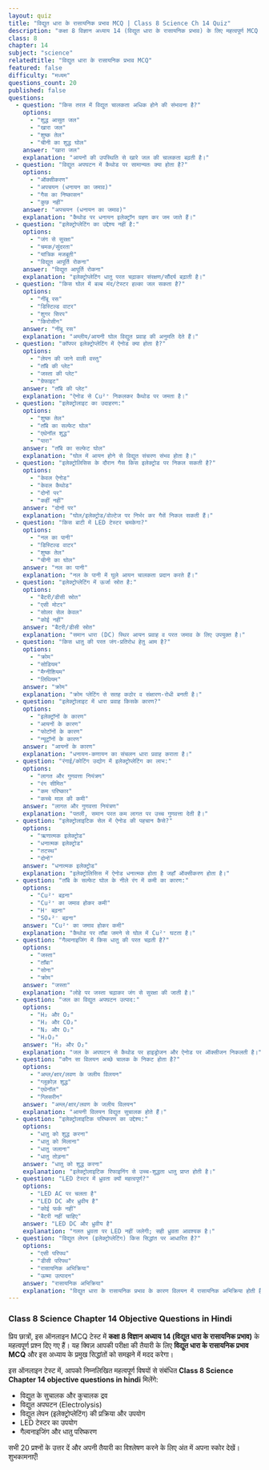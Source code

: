 ```yaml
---
layout: quiz
title: "विद्युत धारा के रासायनिक प्रभाव MCQ | Class 8 Science Ch 14 Quiz"
description: "कक्षा 8 विज्ञान अध्याय 14 (विद्युत धारा के रासायनिक प्रभाव) के लिए महत्वपूर्ण MCQ प्रश्नों का ऑनलाइन टेस्ट।"
class: 8
chapter: 14
subject: "science"
relatedtitle: "विद्युत धारा के रासायनिक प्रभाव MCQ"
featured: false
difficulty: "मध्यम"
questions_count: 20
published: false 
questions:
  - question: "किस तरल में विद्युत चालकता अधिक होने की संभावना है?"
    options:
      - "शुद्ध आसुत जल"
      - "खारा जल"
      - "शुष्क तेल"
      - "चीनी का शुद्ध घोल"
    answer: "खारा जल"
    explanation: "आयनों की उपस्थिति से खारे जल की चालकता बढ़ती है।"
  - question: "विद्युत अपघटन में कैथोड पर सामान्यतः क्या होता है?"
    options:
      - "ऑक्सीकरण"
      - "अपचयन (धनायन का जमाव)"
      - "गैस का निष्कासन"
      - "कुछ नहीं"
    answer: "अपचयन (धनायन का जमाव)"
    explanation: "कैथोड पर धनायन इलेक्ट्रॉन ग्रहण कर जम जाते हैं।"
  - question: "इलेक्ट्रोप्लेटिंग का उद्देश्य नहीं है:"
    options:
      - "जंग से सुरक्षा"
      - "चमक/सुंदरता"
      - "यांत्रिक मजबूती"
      - "विद्युत आपूर्ति रोकना"
    answer: "विद्युत आपूर्ति रोकना"
    explanation: "इलेक्ट्रोप्लेटिंग धातु परत चढ़ाकर संरक्षण/सौंदर्य बढ़ाती है।"
  - question: "किस घोल में बल्ब मंद/टेस्टर हल्का जल सकता है?"
    options:
      - "नींबू रस"
      - "डिस्टिल्ड वाटर"
      - "शुगर सिरप"
      - "किरोसीन"
    answer: "नींबू रस"
    explanation: "अम्लीय/आयनी घोल विद्युत प्रवाह की अनुमति देते हैं।"
  - question: "कॉपपर इलेक्ट्रोप्लेटिंग में ऐनोड क्या होता है?"
    options:
      - "लेपन की जाने वाली वस्तु"
      - "ताँबे की प्लेट"
      - "जस्ता की प्लेट"
      - "ग्रेफाइट"
    answer: "ताँबे की प्लेट"
    explanation: "ऐनोड से Cu²⁺ निकलकर कैथोड पर जमता है।"
  - question: "इलेक्ट्रोलाइट का उदाहरण:"
    options:
      - "शुष्क तेल"
      - "ताँबे का सल्फेट घोल"
      - "एथेनॉल शुद्ध"
      - "पारा"
    answer: "ताँबे का सल्फेट घोल"
    explanation: "घोल में आयन होने से विद्युत संचरण संभव होता है।"
  - question: "इलेक्ट्रोलिसिस के दौरान गैस किस इलेक्ट्रोड पर निकल सकती है?"
    options:
      - "केवल ऐनोड"
      - "केवल कैथोड"
      - "दोनों पर"
      - "कहीं नहीं"
    answer: "दोनों पर"
    explanation: "घोल/इलेक्ट्रोड/वोल्टेज पर निर्भर कर गैसें निकल सकती हैं।"
  - question: "किस बाटी में LED टेस्टर चमकेगा?"
    options:
      - "नल का पानी"
      - "डिस्टिल्ड वाटर"
      - "शुष्क तेल"
      - "चीनी का घोल"
    answer: "नल का पानी"
    explanation: "नल के पानी में घुले आयन चालकता प्रदान करते हैं।"
  - question: "इलेक्ट्रोप्लेटिंग में ऊर्जा स्रोत है:"
    options:
      - "बैटरी/डीसी स्रोत"
      - "एसी मोटर"
      - "सोलर सेल केवल"
      - "कोई नहीं"
    answer: "बैटरी/डीसी स्रोत"
    explanation: "समान धारा (DC) स्थिर आयन प्रवाह व परत जमाव के लिए उपयुक्त है।"
  - question: "किस धातु की परत जंग-प्रतिरोध हेतु आम है?"
    options:
      - "क्रोम"
      - "सोडियम"
      - "मैग्नीशियम"
      - "लिथियम"
    answer: "क्रोम"
    explanation: "क्रोम प्लेटिंग से सतह कठोर व संक्षारण-रोधी बनती है।"
  - question: "इलेक्ट्रोलाइट में धारा प्रवाह किसके कारण?"
    options:
      - "इलेक्ट्रॉनों के कारण"
      - "आयनों के कारण"
      - "फोटॉनों के कारण"
      - "न्यूट्रॉनों के कारण"
    answer: "आयनों के कारण"
    explanation: "धनायन-कणायन का संचलन धारा प्रवाह कराता है।"
  - question: "रंगाई/कोटिंग उद्योग में इलेक्ट्रोप्लेटिंग का लाभ:"
    options:
      - "लागत और गुणवत्ता नियंत्रण"
      - "रंग सीमित"
      - "कम परिष्कार"
      - "कच्चे माल की कमी"
    answer: "लागत और गुणवत्ता नियंत्रण"
    explanation: "पतली, समान परत कम लागत पर उच्च गुणवत्ता देती है।"
  - question: "इलेक्ट्रोलाइटिक सेल में ऐनोड की पहचान कैसे?"
    options:
      - "ऋणात्मक इलेक्ट्रोड"
      - "धनात्मक इलेक्ट्रोड"
      - "तटस्थ"
      - "दोनों"
    answer: "धनात्मक इलेक्ट्रोड"
    explanation: "इलेक्ट्रोलिसिस में ऐनोड धनात्मक होता है जहाँ ऑक्सीकरण होता है।"
  - question: "ताँबे के सल्फेट घोल के नीले रंग में कमी का कारण:"
    options:
      - "Cu²⁺ बढ़ना"
      - "Cu²⁺ का जमाव होकर कमी"
      - "H⁺ बढ़ना"
      - "SO₄²⁻ बढ़ना"
    answer: "Cu²⁺ का जमाव होकर कमी"
    explanation: "कैथोड पर ताँबा जमने से घोल में Cu²⁺ घटता है।"
  - question: "गैल्वनाइजिंग में किस धातु की परत चढ़ती है?"
    options:
      - "जस्ता"
      - "ताँबा"
      - "सोना"
      - "क्रोम"
    answer: "जस्ता"
    explanation: "लोहे पर जस्ता चढ़ाकर जंग से सुरक्षा की जाती है।"
  - question: "जल का विद्युत अपघटन उत्पाद:"
    options:
      - "H₂ और O₂"
      - "H₂ और CO₂"
      - "N₂ और O₂"
      - "H₂O₂"
    answer: "H₂ और O₂"
    explanation: "जल के अपघटन से कैथोड पर हाइड्रोजन और ऐनोड पर ऑक्सीजन निकलती है।"
  - question: "कौन सा विलयन अच्छे चालक के निकट होता है?"
    options:
      - "अम्ल/क्षार/लवण के जलीय विलयन"
      - "ग्लूकोज़ शुद्ध"
      - "एथेनॉल"
      - "ग्लिसरीन"
    answer: "अम्ल/क्षार/लवण के जलीय विलयन"
    explanation: "आयनी विलयन विद्युत सुचालक होते हैं।"
  - question: "इलेक्ट्रोलाइटिक परिष्करण का उद्देश्य:"
    options:
      - "धातु को शुद्ध करना"
      - "धातु को मिलाना"
      - "धातु जलाना"
      - "धातु तोड़ना"
    answer: "धातु को शुद्ध करना"
    explanation: "इलेक्ट्रोलाइटिक रिफाइनिंग से उच्च-शुद्धता धातु प्राप्त होती है।"
  - question: "LED टेस्टर में ध्रुवता क्यों महत्वपूर्ण?"
    options:
      - "LED AC पर चलता है"
      - "LED DC और ध्रुवीय है"
      - "कोई फर्क नहीं"
      - "बैटरी नहीं चाहिए"
    answer: "LED DC और ध्रुवीय है"
    explanation: "गलत ध्रुवता पर LED नहीं जलेगी; सही ध्रुवता आवश्यक है।"
  - question: "विद्युत लेपन (इलेक्ट्रोप्लेटिंग) किस सिद्धांत पर आधारित है?"
    options:
      - "एसी परिपथ"
      - "डीसी परिपथ"
      - "रासायनिक अभिक्रिया"
      - "ऊष्मा उत्पादन"
    answer: "रासायनिक अभिक्रिया"
    explanation: "विद्युत धारा के रासायनिक प्रभाव के कारण विलयन में रासायनिक अभिक्रिया होती है।"
---
```


### Class 8 Science Chapter 14 Objective Questions in Hindi

प्रिय छात्रों, इस ऑनलाइन MCQ टेस्ट में **कक्षा 8 विज्ञान अध्याय 14 (विद्युत धारा के रासायनिक प्रभाव)** के महत्वपूर्ण प्रश्न दिए गए हैं। यह क्विज़ आपकी परीक्षा की तैयारी के लिए **विद्युत धारा के रासायनिक प्रभाव MCQ** और इस अध्याय के प्रमुख सिद्धांतों को समझने में मदद करेगा।

इस ऑनलाइन टेस्ट में, आपको निम्नलिखित महत्वपूर्ण विषयों से संबंधित **Class 8 Science Chapter 14 objective questions in hindi** मिलेंगे:
- विद्युत के सुचालक और कुचालक द्रव
- विद्युत अपघटन (Electrolysis)
- विद्युत लेपन (इलेक्ट्रोप्लेटिंग) की प्रक्रिया और उपयोग
- LED टेस्टर का उपयोग
- गैल्वनाइजिंग और धातु परिष्करण

सभी 20 प्रश्नों के उत्तर दें और अपनी तैयारी का विश्लेषण करने के लिए अंत में अपना स्कोर देखें। शुभकामनाएँ!